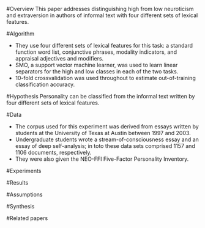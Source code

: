 #Overview
This paper addresses distinguishing high from low neuroticism and extraversion in authors of informal text with four different sets of lexical features.

#Algorithm
* They use four different sets of lexical features for this task: a standard function word list, conjunctive phrases, modality indicators, and appraisal adjectives and modifiers.
* SMO, a support vector machine learner, was used to learn linear separators for the high and low classes in each of the two tasks.
* 10-fold crossvalidation was used throughout to estimate out-of-training classification accuracy.

#Hypothesis
Personality can be classified from the informal text written by four different sets of lexical features.

#Data
* The corpus used for this experiment was derived from essays written by students at the University of Texas at Austin between 1997 and 2003.
* Undergraduate students wrote a stream-of-consciousness essay and an essay of deep self-analysis; in toto these data sets comprised 1157 and 1106 documents, respectively.
* They were also given the NEO-FFI Five-Factor Personality Inventory.

#Experiments



#Results



#Assumptions



#Synthesis



#Related papers
